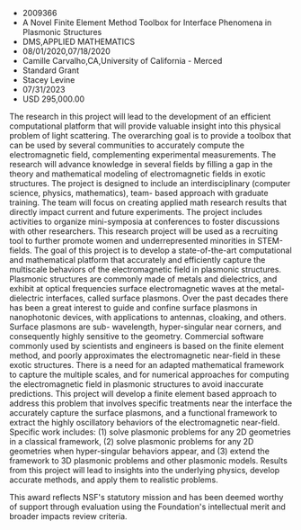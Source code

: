 
* 2009366
* A Novel Finite Element Method Toolbox for Interface Phenomena in Plasmonic Structures
* DMS,APPLIED MATHEMATICS
* 08/01/2020,07/18/2020
* Camille Carvalho,CA,University of California - Merced
* Standard Grant
* Stacey Levine
* 07/31/2023
* USD 295,000.00

The research in this project will lead to the development of an efficient
computational platform that will provide valuable insight into this physical
problem of light scattering. The overarching goal is to provide a toolbox that
can be used by several communities to accurately compute the electromagnetic
field, complementing experimental measurements. The research will advance
knowledge in several fields by filling a gap in the theory and mathematical
modeling of electromagnetic fields in exotic structures. The project is designed
to include an interdisciplinary (computer science, physics, mathematics), team-
based approach with graduate training. The team will focus on creating applied
math research results that directly impact current and future experiments. The
project includes activities to organize mini-symposia at conferences to foster
discussions with other researchers. This research project will be used as a
recruiting tool to further promote women and underrepresented minorities in
STEM-fields. The goal of this project is to develop a state-of-the-art
computational and mathematical platform that accurately and efficiently capture
the multiscale behaviors of the electromagnetic field in plasmonic structures.
Plasmonic structures are commonly made of metals and dielectrics, and exhibit at
optical frequencies surface electromagnetic waves at the metal-dielectric
interfaces, called surface plasmons. Over the past decades there has been a
great interest to guide and confine surface plasmons in nanophotonic devices,
with applications to antennas, cloaking, and others. Surface plasmons are sub-
wavelength, hyper-singular near corners, and consequently highly sensitive to
the geometry. Commercial software commonly used by scientists and engineers is
based on the finite element method, and poorly approximates the electromagnetic
near-field in these exotic structures. There is a need for an adapted
mathematical framework to capture the multiple scales, and for numerical
approaches for computing the electromagnetic field in plasmonic structures to
avoid inaccurate predictions. This project will develop a finite element based
approach to address this problem that involves specific treatments near the
interface the accurately capture the surface plasmons, and a functional
framework to extract the highly oscillatory behaviors of the electromagnetic
near-field. Specific work includes: (1) solve plasmonic problems for any 2D
geometries in a classical framework, (2) solve plasmonic problems for any 2D
geometries when hyper-singular behaviors appear, and (3) extend the framework to
3D plasmonic problems and other plasmonic models. Results from this project will
lead to insights into the underlying physics, develop accurate methods, and
apply them to realistic problems.

This award reflects NSF's statutory mission and has been deemed worthy of
support through evaluation using the Foundation's intellectual merit and broader
impacts review criteria.
